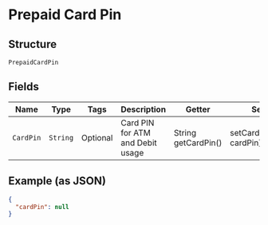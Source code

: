 
# Prepaid Card Pin

## Structure

`PrepaidCardPin`

## Fields

| Name | Type | Tags | Description | Getter | Setter |
|  --- | --- | --- | --- | --- | --- |
| `CardPin` | `String` | Optional | Card PIN for ATM and Debit usage | String getCardPin() | setCardPin(String cardPin) |

## Example (as JSON)

```json
{
  "cardPin": null
}
```

